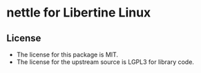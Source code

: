 # nettle for Libertine Linux

## License

* The license for this package is MIT.
* The license for the upstream source is LGPL3 for library code.
